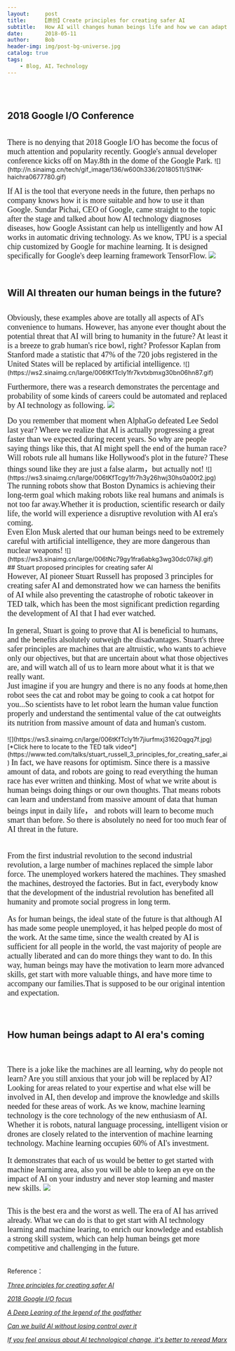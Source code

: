 ```yaml
---
layout:     post
title:     【原创】Create principles for creating safer AI
subtitle:   How AI will changes human beings life and how we can adapt to
date:       2018-05-11
author:     Bob
header-img: img/post-bg-universe.jpg
catalog: true
tags:
    - Blog, AI，Technology
---
```


<br>
<br>

## 2018 Google I/O Conference
<font size="4" face="Times New Roman">
<br>
There is no denying that 2018 Google I/O has become the focus of much attention and popularity recently. Google's annual developer conference kicks off on May.8th in the dome of the Google Park.
</font>
![](http://n.sinaimg.cn/tech/gif_image/136/w600h336/20180511/S1NK-haichra0677780.gif)
<font size="4" face="Times New Roman">

If AI is the tool that everyone needs in the future, then perhaps no company knows how it is more suitable and how to use it than Google. Sundar Pichai, CEO of Google, came straight to the topic after the stage and talked about how AI technology diagnoses diseases, how Google Assistant can help us intelligently and how AI works in automatic driving technology. As we know, TPU is a special chip customized by Google for machine learning. It is designed specifically for Google's deep learning framework TensorFlow.
</font>
![](https://ws1.sinaimg.cn/large/006tKfTcgy1fr7ebwubz4j30hs0b3weu.jpg)

<br>

## Will AI threaten our human beings in the future?
<br>
<font size="4" face="Times New Roman">
Obviously, these examples above are totally all aspects of AI's convenience to humans. However, has anyone ever thought about the potential threat that AI will bring to humanity in the future? At least it is a breeze to grab human's rice bowl, right? Professor Kaplan from Stanford made a statistic that 47% of the 720 jobs registered in the United States will be replaced by artificial intelligence.
</font>
![](https://ws2.sinaimg.cn/large/006tKfTcly1fr7kvtxbmxg30bn06hn87.gif)
<font size="4" face="Times New Roman">

Furthermore, there was a research demonstrates the percentage and probability of some kinds of careers could be automated and replaced by AI technology as following.
</font>
![](https://ws4.sinaimg.cn/large/006tNc79gy1fra62bxicvj31ew0oi0xr.jpg)

<font size="4" face="Times New Roman">
Do you remember that moment when AlphaGo defeated Lee Sedol last year? Where we realize that AI is actually progressing a great faster than we expected during recent years. So why are people saying things like this, that AI might spell the end of the human race? Will robots rule all humans like Hollywood's plot in the future? These things sound like they are just a false alarm，but actually not! 
</font>
![](https://ws3.sinaimg.cn/large/006tKfTcgy1fr7h3y26hwj30hs0a00t2.jpg)
<font size="4" face="Times New Roman">
The running robots show that Boston Dynamics is achieving their long-term goal    which making robots like real humans and animals is not too far away.Whether it is production, scientific research or daily life, the world will experience a disruptive revolution with AI era's coming. 
<br>
Even Elon Musk alerted that our human beings need to be extremely careful with artificial intelligence, they are more dangerous than nuclear weapons!

</font>
![](https://ws3.sinaimg.cn/large/006tNc79gy1fra6abkg3wg30dc07ikjl.gif)
<br>
## Stuart proposed principles for creating safer AI
<font size="4" face="Times New Roman">

<br>
However, AI pioneer Stuart Russell has proposed 3 principles for creating safer AI and demonstrated how we can harness the benifits of AI while also preventing the catastrophe of robotic takeover in TED talk, which has been the most significant prediction regarding the development of AI that I had ever watched.    
<br>


In general, Stuart is going to prove that AI is beneficial to humans, and the benefits alsolutely outweigh the disadvantages. Stuart's three safer principles are machines that are altruistic, who wants to achieve only our objectives, but that are uncertain about what those objectives are, and will watch all of us to learn more about what it is that we really want. 
<br>
Just imagine if you are hungry and there is no any foods at home,then robot sees the cat and robot may be going to cook a cat hotpot for you...So scientists have to let robot learn the human value function properly and understand the sentimental value of the cat outweights its nutrition from massive amount of data and human's custom.

</font>
![](https://ws3.sinaimg.cn/large/006tKfTcly1fr7jiurfmxj31620qgq7f.jpg)
      [*Click here to locate to the TED talk video*](https://www.ted.com/talks/stuart_russell_3_principles_for_creating_safer_ai)


<font size="4" face="Times New Roman">
In fact, we have reasons for optimism. Since there is a massive amount of data, and robots are going to read everything the human race has ever written and thinking. Most of what we write about is human beings doing things or our own thoughts. That means robots can learn and understand from massive amount of data that human beings input in daily life， and robots will learn to become much smart than before. So there is absolutely no need for too much fear of AI threat in the future.   
<br>
<br>

From the first industrial revolution to the second industrial revolution, a large number of machines replaced the simple labor force. The unemployed workers hatered the machines. They smashed the machines, destroyed the factories. But in fact, everybody know that the development of the industrial revolution has benefited all humanity and promote social progress in long term.
<br>


As for human beings, the ideal state of the future is that although AI has made some people unemployed, it has helped people do most of the work. At the same time, since the wealth created by AI is sufficient for all people in the world, the vast majority of people are actually liberated and can do more things they want to do. In this way, human beings may have the motivation to learn more advanced skills, get start with more valuable things, and have more time to accompany our families.That is supposed to be our original intention and expectation.    
<br>
<br>
</font>
## How human beings adapt to AI era's coming


<font size="4" face="Times New Roman">
<br>

There is a joke like the machines are all learning, why do people not learn? Are you still anxious that your job will be replaced by AI? Looking for areas related to your expertise and what else will be involved in AI, then develop and improve the knowledge and skills needed for these areas of work. As we know, machine learning technology is the core technology of the new enthusiasm of AI. Whether it is robots, natural language processing, intelligent vision or drones are closely related to the intervention of machine learning technology. Machine learning occupies 60% of AI's investment. 
<br>

It demonstrates that each of us would be better to get started with machine learning area, also you will be able to keep an eye on the impact of AI on your industry and never stop learning and master new skills.
</font>
![](https://ws2.sinaimg.cn/large/006tKfTcly1fr7n0q5milj30zg0lm750.jpg)

<br>

<font size="4" face="Times New Roman">
This is the best era and the worst as well. The era of AI has arrived already. What we can do is that to get start with AI technology learning and machine learing, to enrich our knowledge and establish a strong skill system, which can help human beings get more competitive and challenging in the future.   
</font>


<br>
<br>


Reference：

[*Three principles for creating safer AI*](https://www.ted.com/talks/stuart_russell_3_principles_for_creating_safer_ai)

[*2018 Google I/O focus*](https://www.zhihu.com/question/275930989/answer/386942714?from=timeline&utm_medium=social&utm_member=YTdmNWNjYTk1YTA1N2IxMzQ0MmQ2NWQzYmNhOWI0NmU%3D%0A&utm_source=wechat_session)


[*A Deep Learing of the legend of the godfather*](https://open.163.com/movie/2017/8/9/9/MCS5AQH7J_MCS5PHV99.html)

[*Can we build AI without losing control over it*](https://www.ted.com/talks/sam_harris_can_we_build_ai_without_losing_control_over_it)

[*If you feel anxious about AI technological change, it's better to reread Marx*](https://mp.weixin.qq.com/s/4YreqI_MwtweuMF0N4VYKQ)




